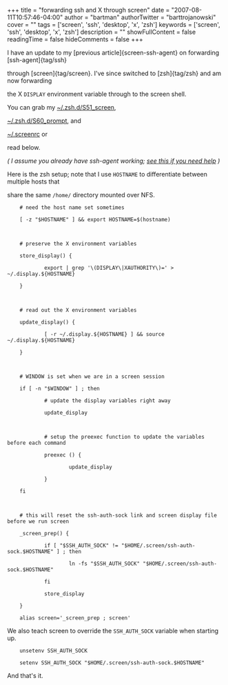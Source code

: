 +++
title = "forwarding ssh and X through screen"
date = "2007-08-11T10:57:46-04:00"
author = "bartman"
authorTwitter = "barttrojanowski"
cover = ""
tags = ['screen', 'ssh', 'desktop', 'x', 'zsh']
keywords = ['screen', 'ssh', 'desktop', 'x', 'zsh']
description = ""
showFullContent = false
readingTime = false
hideComments = false
+++

I have an update to my [previous article]{screen-ssh-agent} on forwarding [ssh-agent]{tag/ssh} 

through [screen]{tag/screen}.  I've since switched to [zsh]{tag/zsh} and am now forwarding 

the X `DISPLAY` environment variable through to the screen shell.



You can grab my [~/.zsh.d/S51\_screen](/~bart/conf/zsh/rc/S51_screen),

[~/.zsh.d/S60\_prompt](/~bart/conf/zsh/rc/S60_prompt), and

[~/.screenrc](/~bart/conf/screenrc) or 

read below.



<!--more-->



*( I assume you already have ssh-agent working; [see this if you need help](http://oclug.on.ca/archives/oclug/2002-July/022194.html) )*



Here is the zsh setup; note that I use `HOSTNAME` to differentiate between multiple hosts that 

share the same `/home/` directory mounted over NFS.



        # need the host name set sometimes

        [ -z "$HOSTNAME" ] && export HOSTNAME=$(hostname)



        # preserve the X environment variables

        store_display() {

                export | grep '\(DISPLAY\|XAUTHORITY\)=' > ~/.display.${HOSTNAME}

        }



        # read out the X environment variables

        update_display() {

                [ -r ~/.display.${HOSTNAME} ] && source ~/.display.${HOSTNAME}

        }



        # WINDOW is set when we are in a screen session

        if [ -n "$WINDOW" ] ; then 

                # update the display variables right away

                update_display



                # setup the preexec function to update the variables before each command

                preexec () {

                        update_display

                }

        fi



        # this will reset the ssh-auth-sock link and screen display file before we run screen

        _screen_prep() {

                if [ "$SSH_AUTH_SOCK" != "$HOME/.screen/ssh-auth-sock.$HOSTNAME" ] ; then

                        ln -fs "$SSH_AUTH_SOCK" "$HOME/.screen/ssh-auth-sock.$HOSTNAME"

                fi

                store_display

        }

        alias screen='_screen_prep ; screen'



We also teach screen to override the `SSH_AUTH_SOCK` variable when starting up.



        unsetenv SSH_AUTH_SOCK

        setenv SSH_AUTH_SOCK "$HOME/.screen/ssh-auth-sock.$HOSTNAME"

        

And that's it.
